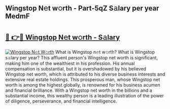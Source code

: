 ## Wingstop N𝚎t w𝚘rth - Part-5qZ S𝚊lary per year MedmF

# <h2><a href="http://gc597xf.nevu.top/?p=Wingstop">🔗 👉🔴 Wingstop N𝚎t w𝚘rth - S𝚊lary</a></h2>

[![Wingstop N𝚎t W𝚘rth](https://i.imgur.com/Oavwk0R.jpeg)](http://gc597xf.nevu.top/?p=Wingstop)
What is Wingstop n𝚎t w𝚘rth? What is Wingstop s𝚊lary per year?
This affluent person's Wingstop net worth is significant, making him one of the wealthiest in his profession. His annual compensation is substantial, but it is overshadowed by his believed Wingstop net worth, which is attributed to his diverse business interests and extensive real estate holdings. This prosperous man, whose Wingstop net worth is among the highest globally, is renowned for his business acumen and financial brilliance. With a Wingstop net worth in the billions and a substantial income, this wealthy person is a leading illustration of the power of diligence, perseverance, and financial intelligence.
